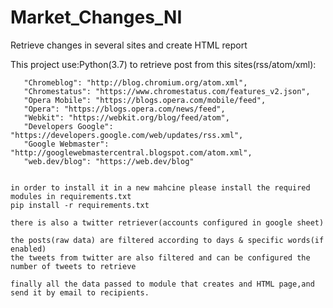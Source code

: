 # Market_Changes_NI
 Retrieve changes in several sites and create HTML report

 This project use:Python(3.7) to retrieve post from this sites(rss/atom/xml):
 
       "Chromeblog": "http://blog.chromium.org/atom.xml",
       "Chromestatus": "https://www.chromestatus.com/features_v2.json",
       "Opera Mobile": "https://blogs.opera.com/mobile/feed",
       "Opera": "https://blogs.opera.com/news/feed",
       "Webkit": "https://webkit.org/blog/feed/atom",
       "Developers Google": "https://developers.google.com/web/updates/rss.xml",
       "Google Webmaster": "http://googlewebmastercentral.blogspot.com/atom.xml",
       "web.dev/blog": "https://web.dev/blog"


    in order to install it in a new mahcine please install the required modules in requirements.txt
    pip install -r requirements.txt

    there is also a twitter retriever(accounts configured in google sheet)   

    the posts(raw data) are filtered according to days & specific words(if enabled)
    the tweets from twitter are also filtered and can be configured the number of tweets to retrieve

    finally all the data passed to module that creates and HTML page,and send it by email to recipients.

